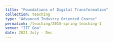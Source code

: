 ```yaml
---
title: "Foundations of Digital Transformation"
collection: teaching
type: "Advanced Industry Oriented Course"
permalink: /teaching/2015-spring-teaching-1
venue: "IIT Goa"
date: 2021 July - Dec
---
```

